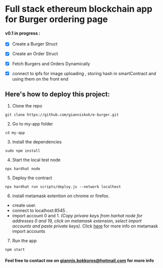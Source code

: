 # Full stack ethereum blockchain app for Burger ordering page 

#### v0.1 in progress  :

  - [x] Create a Burger Struct
  - [x] Create an Order Struct
  - [x] Fetch Burgers and Orders Dynamically
  - [x] connect to ipfs for image uploading , storing hash in smartContract and using them on the front end




## __Here's how to deploy this project:__

1. Clone the repo
```shel
git clone https://github.com/gianniskok/e-burger.git
```
2. Go to my-app folder
```shel
cd my-app
```
3. Install the dependencies
```shel
sudo npm install 
```
4. Start the local test node
```shel
npx hardhat node
```
5. Deploy the contract
```shel
npx hardhat run scripts/deploy.js --network localhost
```
6. install metamask extention on chrome or firefox.
  - create user.
  - connect to localhost:8545 .
  - import account 0 and 1.
  _(Copy privare keys from harhat node for addresses 0 and 19, click on metamask extension, select import accounts and paste private keys)._
  Click [here](https://metamask.zendesk.com/hc/en-us/articles/360015489331-How-to-import-an-Account) for more info on metamask import accounts

7. Run the app
```shel
npm start
```


#### Feel free to contact me on giannis.kokkoros@hotmail.com for more info
